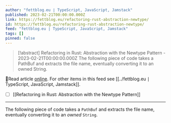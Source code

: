```yaml
---
author: "fettblog․eu ∣ TypeScript, JavaScript, Jamstack"
published: 2023-02-21T00:00:00.000Z
link: https://fettblog.eu/refactoring-rust-abstraction-newtype/
id: https://fettblog.eu/refactoring-rust-abstraction-newtype/
feed: "fettblog․eu ∣ TypeScript, JavaScript, Jamstack"
tags: []
pinned: false
---
```

> [!abstract] Refactoring in Rust: Abstraction with the Newtype Pattern - 2023-02-21T00:00:00.000Z
> The following piece of code takes a PathBuf and extracts the file name, eventually converting it to an owned String.

🔗Read article [online](https://fettblog.eu/refactoring-rust-abstraction-newtype/). For other items in this feed see [[../fettblog․eu ∣ TypeScript, JavaScript, Jamstack]].

- [ ] [[Refactoring in Rust꞉ Abstraction with the Newtype Pattern]]
- - -
The following piece of code takes a `PathBuf` and extracts the file name, eventually converting it to an _owned_ `String`.

